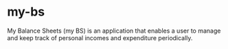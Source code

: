 # my-bs
My Balance Sheets (my BS) is an application that enables a user to manage and keep track of personal incomes and expenditure periodically.
